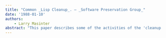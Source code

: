 ```yaml
---
title: "Common _Lisp Cleanup_. — _Software Preservation Group_"
date: '1988-01-10'
authors: 
    - Larry Masinter
abstract: "This paper describes some of the activities of the 'cleanup' sub-committee of the ANSI X3J13 group. It describes some fundamental assumptions of our work in this sub-committee, the process we use to consider changes, and a sampler of some of the changes we are considering."
---
```


